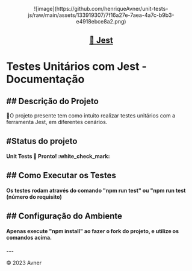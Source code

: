 <p align="center">
  ![image](https://github.com/henriqueAvner/unit-tests-js/raw/main/assets/133919307/7f16a27e-7aea-4a7c-b9b3-e4918ebce8a2.png)
</p>

<h2 align="center">
    <a href="https://jestjs.io/pt-BR/">🔗 Jest</a>
</h2>

<h1>Testes Unitários com Jest - Documentação</h1>

<h2>## Descrição do Projeto</h2>
<p>🚀O projeto presente tem como intuito realizar testes unitários com a ferramenta Jest, em diferentes cenários.</p>

<h2>#Status do projeto</h2>

<h4>	
Unit Tests 🚀 Pronto! :white_check_mark:
</h4>

<h2>## Como Executar os Testes</h2>

<h4> 
Os testes rodam através do comando "npm run test" ou "npm run test (número do requisito)
</h4>

<h2>## Configuração do Ambiente</h2>

<h4> 
Apenas execute "npm install" ao fazer o fork do projeto, e utilize os comandos acima.
</h4>
---

&copy; 2023 Avner
